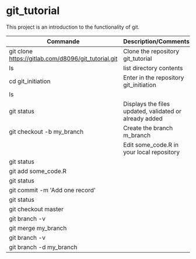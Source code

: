 # git_tutorial

This project is an introduction to the functionality of git.

| Commande | Description/Comments |
| ------ | ------ |
| git clone https://gitlab.com/d8096/git_tutorial.git | Clone the repository git_tutorial|
| ls | list directory contents | 
| cd git_initiation | Enter in the repository git_initiation |
| ls |  |
| git status | Displays the files updated, validated or already added |
| git checkout -b my_branch | Create the branch m_branch |
| | Edit some_code.R in your local repository |
| git status |     |
| git add some_code.R |    |
| git status |     |
| git commit -m 'Add one record' |    |
| git status |     |
| git checkout master |    |
| git branch -v |    |
| git merge my_branch |   |
| git branch -v |    |
| git branch -d my_branch |   |

